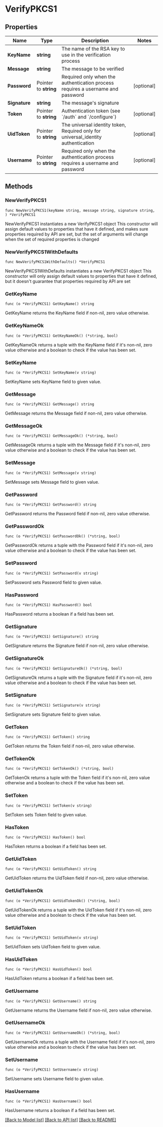 # VerifyPKCS1

## Properties

Name | Type | Description | Notes
------------ | ------------- | ------------- | -------------
**KeyName** | **string** | The name of the RSA key to use in the verification process | 
**Message** | **string** | The message to be verified | 
**Password** | Pointer to **string** | Required only when the authentication process requires a username and password | [optional] 
**Signature** | **string** | The message&#39;s signature | 
**Token** | Pointer to **string** | Authentication token (see &#x60;/auth&#x60; and &#x60;/configure&#x60;) | [optional] 
**UidToken** | Pointer to **string** | The universal identity token, Required only for universal_identity authentication | [optional] 
**Username** | Pointer to **string** | Required only when the authentication process requires a username and password | [optional] 

## Methods

### NewVerifyPKCS1

`func NewVerifyPKCS1(keyName string, message string, signature string, ) *VerifyPKCS1`

NewVerifyPKCS1 instantiates a new VerifyPKCS1 object
This constructor will assign default values to properties that have it defined,
and makes sure properties required by API are set, but the set of arguments
will change when the set of required properties is changed

### NewVerifyPKCS1WithDefaults

`func NewVerifyPKCS1WithDefaults() *VerifyPKCS1`

NewVerifyPKCS1WithDefaults instantiates a new VerifyPKCS1 object
This constructor will only assign default values to properties that have it defined,
but it doesn't guarantee that properties required by API are set

### GetKeyName

`func (o *VerifyPKCS1) GetKeyName() string`

GetKeyName returns the KeyName field if non-nil, zero value otherwise.

### GetKeyNameOk

`func (o *VerifyPKCS1) GetKeyNameOk() (*string, bool)`

GetKeyNameOk returns a tuple with the KeyName field if it's non-nil, zero value otherwise
and a boolean to check if the value has been set.

### SetKeyName

`func (o *VerifyPKCS1) SetKeyName(v string)`

SetKeyName sets KeyName field to given value.


### GetMessage

`func (o *VerifyPKCS1) GetMessage() string`

GetMessage returns the Message field if non-nil, zero value otherwise.

### GetMessageOk

`func (o *VerifyPKCS1) GetMessageOk() (*string, bool)`

GetMessageOk returns a tuple with the Message field if it's non-nil, zero value otherwise
and a boolean to check if the value has been set.

### SetMessage

`func (o *VerifyPKCS1) SetMessage(v string)`

SetMessage sets Message field to given value.


### GetPassword

`func (o *VerifyPKCS1) GetPassword() string`

GetPassword returns the Password field if non-nil, zero value otherwise.

### GetPasswordOk

`func (o *VerifyPKCS1) GetPasswordOk() (*string, bool)`

GetPasswordOk returns a tuple with the Password field if it's non-nil, zero value otherwise
and a boolean to check if the value has been set.

### SetPassword

`func (o *VerifyPKCS1) SetPassword(v string)`

SetPassword sets Password field to given value.

### HasPassword

`func (o *VerifyPKCS1) HasPassword() bool`

HasPassword returns a boolean if a field has been set.

### GetSignature

`func (o *VerifyPKCS1) GetSignature() string`

GetSignature returns the Signature field if non-nil, zero value otherwise.

### GetSignatureOk

`func (o *VerifyPKCS1) GetSignatureOk() (*string, bool)`

GetSignatureOk returns a tuple with the Signature field if it's non-nil, zero value otherwise
and a boolean to check if the value has been set.

### SetSignature

`func (o *VerifyPKCS1) SetSignature(v string)`

SetSignature sets Signature field to given value.


### GetToken

`func (o *VerifyPKCS1) GetToken() string`

GetToken returns the Token field if non-nil, zero value otherwise.

### GetTokenOk

`func (o *VerifyPKCS1) GetTokenOk() (*string, bool)`

GetTokenOk returns a tuple with the Token field if it's non-nil, zero value otherwise
and a boolean to check if the value has been set.

### SetToken

`func (o *VerifyPKCS1) SetToken(v string)`

SetToken sets Token field to given value.

### HasToken

`func (o *VerifyPKCS1) HasToken() bool`

HasToken returns a boolean if a field has been set.

### GetUidToken

`func (o *VerifyPKCS1) GetUidToken() string`

GetUidToken returns the UidToken field if non-nil, zero value otherwise.

### GetUidTokenOk

`func (o *VerifyPKCS1) GetUidTokenOk() (*string, bool)`

GetUidTokenOk returns a tuple with the UidToken field if it's non-nil, zero value otherwise
and a boolean to check if the value has been set.

### SetUidToken

`func (o *VerifyPKCS1) SetUidToken(v string)`

SetUidToken sets UidToken field to given value.

### HasUidToken

`func (o *VerifyPKCS1) HasUidToken() bool`

HasUidToken returns a boolean if a field has been set.

### GetUsername

`func (o *VerifyPKCS1) GetUsername() string`

GetUsername returns the Username field if non-nil, zero value otherwise.

### GetUsernameOk

`func (o *VerifyPKCS1) GetUsernameOk() (*string, bool)`

GetUsernameOk returns a tuple with the Username field if it's non-nil, zero value otherwise
and a boolean to check if the value has been set.

### SetUsername

`func (o *VerifyPKCS1) SetUsername(v string)`

SetUsername sets Username field to given value.

### HasUsername

`func (o *VerifyPKCS1) HasUsername() bool`

HasUsername returns a boolean if a field has been set.


[[Back to Model list]](../README.md#documentation-for-models) [[Back to API list]](../README.md#documentation-for-api-endpoints) [[Back to README]](../README.md)


